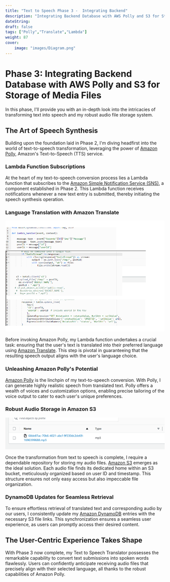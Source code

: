 ```yaml
---
title: "Text to Speech Phase 3 -  Integrating Backend"
description: "Integrating Backend Database with AWS Polly and S3 for Storage of Media Files."
dateString: 
draft: false
tags: ["Polly","Translate","Lambda"]
weight: 87
cover:
    image: "images/Diagram.png"
---
```


# Phase 3: Integrating Backend Database with AWS Polly and S3 for Storage of Media Files

In this phase, I'll provide you with an in-depth look into the intricacies of transforming text into speech and my robust audio file storage system.

## The Art of Speech Synthesis

Building upon the foundation laid in Phase 2, I'm diving headfirst into the world of text-to-speech transformation, leveraging the power of [Amazon Polly](https://aws.amazon.com/polly/), Amazon's Text-to-Speech (TTS) service.

### Lambda Function Subscriptions

At the heart of my text-to-speech conversion process lies a Lambda function that subscribes to the [Amazon Simple Notification Service (SNS)](https://aws.amazon.com/sns/), a component established in Phase 2. This Lambda function receives notifications whenever a new text entry is submitted, thereby initiating the speech synthesis operation.

### Language Translation with Amazon Translate

![Lambda](images/Lambda-Code-Large.png)

Before invoking Amazon Polly, my Lambda function undertakes a crucial task: ensuring that the user's text is translated into their preferred language using [Amazon Translate](https://aws.amazon.com/translate/). This step is pivotal in guaranteeing that the resulting speech output aligns with the user's language choice.

### Unleashing Amazon Polly's Potential

[Amazon Polly](https://aws.amazon.com/polly/) is the linchpin of my text-to-speech conversion. With Polly, I can generate highly realistic speech from translated text. Polly offers a wealth of voices and customization options, enabling precise tailoring of the voice output to cater to each user's unique preferences.

### Robust Audio Storage in Amazon S3

![S3](images/s3-storage-large.png)

Once the transformation from text to speech is complete, I require a dependable repository for storing my audio files. [Amazon S3](https://aws.amazon.com/s3/) emerges as the ideal solution. Each audio file finds its dedicated home within an S3 bucket, meticulously organized based on user ID and timestamp. This structure ensures not only easy access but also impeccable file organization.

### DynamoDB Updates for Seamless Retrieval

To ensure effortless retrieval of translated text and corresponding audio by our users, I consistently update my [Amazon DynamoDB](https://aws.amazon.com/dynamodb/) entries with the necessary S3 file links. This synchronization ensures a seamless user experience, as users can promptly access their desired content.

## The User-Centric Experience Takes Shape

With Phase 3 now complete, my Text to Speech Translator possesses the remarkable capability to convert text submissions into spoken words flawlessly. Users can confidently anticipate receiving audio files that precisely align with their selected language, all thanks to the robust capabilities of Amazon Polly.